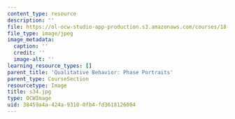 ```yaml
---
content_type: resource
description: ''
file: https://ol-ocw-studio-app-production.s3.amazonaws.com/courses/18-03sc-differential-equations-fall-2011/38459a4a424a93100fb4fd3618126004_s34.jpg
file_type: image/jpeg
image_metadata:
  caption: ''
  credit: ''
  image-alt: ''
learning_resource_types: []
parent_title: 'Qualitative Behavior: Phase Portraits'
parent_type: CourseSection
resourcetype: Image
title: s34.jpg
type: OCWImage
uid: 38459a4a-424a-9310-0fb4-fd3618126004
---
```

